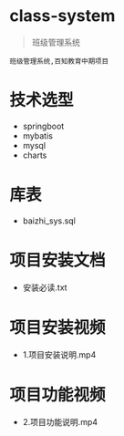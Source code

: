 # class-system
> 班级管理系统 

`班级管理系统,百知教育中期项目`

# 技术选型
- springboot
- mybatis
- mysql
- charts



# 库表
- baizhi_sys.sql

# 项目安装文档

- 安装必读.txt

# 项目安装视频
- 1.项目安装说明.mp4

# 项目功能视频
- 2.项目功能说明.mp4


